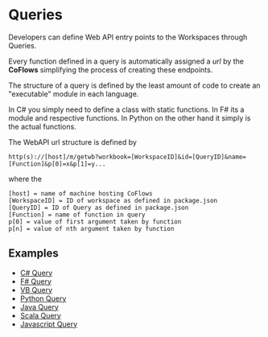 Queries
===

Developers can define Web API entry points to the Workspaces through Queries.

Every function defined in a query is automatically assigned a _url_ by the **CoFlows** simplifying the process of creating these endpoints.

The structure of a query is defined by the least amount of code to create an "executable" module in each language.

In C# you simply need to define a class with static functions. In F# its a module and respective functions. In Python on the other hand it simply is the actual functions.

The WebAPI url structure is defined by

 
    http(s)://[host]/m/getwb?workbook=[WorkspaceID]&id=[QueryID]&name=[Function]&p[0]=x&p[1]=y...

where the

    [host] = name of machine hosting CoFlows
    [WorkspaceID] = ID of workspace as defined in package.json
    [QueryID] = ID of Query as defined in package.json
    [Function] = name of function in query
    p[0] = value of first argument taken by function
    p[n] = value of nth argument taken by function

## Examples
* [C# Query](Cs.md "C# Query")
* [F# Query](Fs.md "F# Query")
* [VB Query](Vb.md "VB Query")
* [Python Query](Python.md "Python Query")
* [Java Query](Java.md "Java Query")
* [Scala Query](Scala.md "Scala Query")
* [Javascript Query](Javascript.md "Javascript Query")
